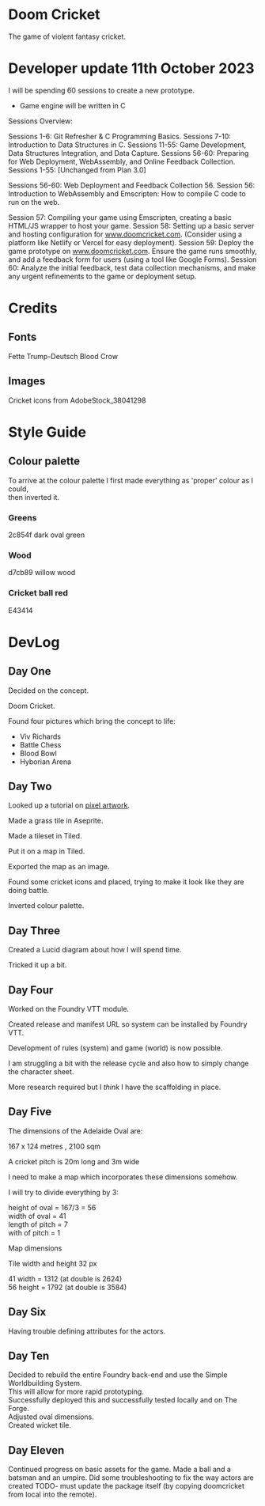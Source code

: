 # Doom Cricket
The game of violent fantasy cricket.  




# Developer update 11th October 2023

I will be spending 60 sessions to create a new prototype.  
- Game engine will be written in C  

Sessions Overview:

Sessions 1-6: Git Refresher & C Programming Basics.
Sessions 7-10: Introduction to Data Structures in C.
Sessions 11-55: Game Development, Data Structures Integration, and Data Capture.
Sessions 56-60: Preparing for Web Deployment, WebAssembly, and Online Feedback Collection.
Sessions 1-55: [Unchanged from Plan 3.0]

Sessions 56-60: Web Deployment and Feedback Collection
56. Session 56: Introduction to WebAssembly and Emscripten: How to compile C code to run on the web.

Session 57: Compiling your game using Emscripten, creating a basic HTML/JS wrapper to host your game.
Session 58: Setting up a basic server and hosting configuration for www.doomcricket.com. (Consider using a platform like Netlify or Vercel for easy deployment).
Session 59: Deploy the game prototype on www.doomcricket.com. Ensure the game runs smoothly, and add a feedback form for users (using a tool like Google Forms).
Session 60: Analyze the initial feedback, test data collection mechanisms, and make any urgent refinements to the game or deployment setup.




# Credits

## Fonts
Fette Trump-Deutsch
Blood Crow

## Images
Cricket icons from AdobeStock_38041298  






# Style Guide  

## Colour palette

To arrive at the colour palette I first made everything as 'proper' colour as I could,  
then inverted it.  

### Greens

2c854f dark oval green  

### Wood
d7cb89 willow wood  

### Cricket ball red  
E43414


# DevLog

## Day One

Decided on the concept.  

Doom Cricket.  

Found four pictures which bring the concept to life:  

- Viv Richards  
- Battle Chess  
- Blood Bowl  
- Hyborian Arena  

## Day Two

Looked up a tutorial on [pixel artwork](http://www.yarrninja.com/pixeltutorial/index.html).   

Made a grass tile in Aseprite.  

Made a tileset in Tiled.  

Put it on a map in Tiled.  

Exported the map as an image.  

Found some cricket icons and placed, trying to make it look like they are doing battle.    

Inverted colour palette.  


## Day Three

Created a Lucid diagram about how I will spend time.

Tricked it up  a bit.  


## Day Four  

Worked on the Foundry VTT module.  

Created release and manifest URL so system can be installed by Foundry VTT.  

Development of rules (system) and game (world) is now possible.  

I am struggling a bit with the release cycle and also how to simply change the character sheet.  

More research required but I *think* I have the scaffolding in place.  


## Day Five

The dimensions of the Adelaide Oval are:  

167 x 124 metres , 2100 sqm  

A cricket pitch is 20m long and 3m wide  

I need to make a map which incorporates these dimensions somehow.  

I will try to divide everything by 3:  

height of oval =  167/3 = 56  
width of oval = 41  
length of pitch = 7  
with of pitch = 1  

Map dimensions  

Tile width and height 32 px  

41 width =  1312 (at double is 2624)  
56 height = 1792 (at double is 3584)


## Day Six  

Having trouble defining attributes for the actors.  

## Day Ten

Decided to rebuild the entire Foundry back-end and use the Simple Worldbuilding System.  
This will allow for more rapid prototyping.  
Successfully deployed this and successfully tested locally and on The Forge.  
Adjusted oval dimensions.  
Created wicket tile.  


## Day Eleven

Continued progress on basic assets for the game. Made a ball and a batsman and an
umpire. Did some troubleshooting to fix the way actors are created TODO- must update the package itself
(by copying doomcricket from local into the remote).   
